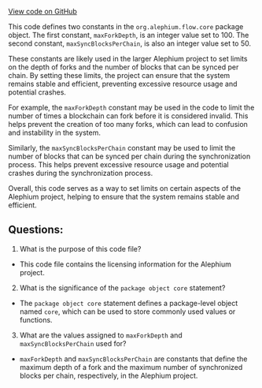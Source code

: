 [View code on GitHub](https://github.com/alephium/alephium/flow/src/main/scala/org/alephium/flow/core/package.scala)

This code defines two constants in the `org.alephium.flow.core` package object. The first constant, `maxForkDepth`, is an integer value set to 100. The second constant, `maxSyncBlocksPerChain`, is also an integer value set to 50. 

These constants are likely used in the larger Alephium project to set limits on the depth of forks and the number of blocks that can be synced per chain. By setting these limits, the project can ensure that the system remains stable and efficient, preventing excessive resource usage and potential crashes.

For example, the `maxForkDepth` constant may be used in the code to limit the number of times a blockchain can fork before it is considered invalid. This helps prevent the creation of too many forks, which can lead to confusion and instability in the system.

Similarly, the `maxSyncBlocksPerChain` constant may be used to limit the number of blocks that can be synced per chain during the synchronization process. This helps prevent excessive resource usage and potential crashes during the synchronization process.

Overall, this code serves as a way to set limits on certain aspects of the Alephium project, helping to ensure that the system remains stable and efficient.
## Questions: 
 1. What is the purpose of this code file?
- This code file contains the licensing information for the Alephium project.

2. What is the significance of the `package object core` statement?
- The `package object core` statement defines a package-level object named `core`, which can be used to store commonly used values or functions.

3. What are the values assigned to `maxForkDepth` and `maxSyncBlocksPerChain` used for?
- `maxForkDepth` and `maxSyncBlocksPerChain` are constants that define the maximum depth of a fork and the maximum number of synchronized blocks per chain, respectively, in the Alephium project.